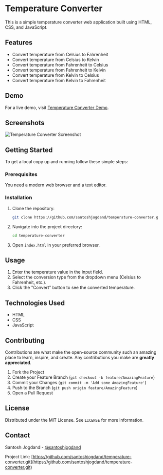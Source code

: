 # Temperature Converter

This is a simple temperature converter web application built using HTML, CSS, and JavaScript.

## Features

- Convert temperature from Celsius to Fahrenheit
- Convert temperature from Celsius to Kelvin
- Convert temperature from Fahrenheit to Celsius
- Convert temperature from Fahrenheit to Kelvin
- Convert temperature from Kelvin to Celsius
- Convert temperature from Kelvin to Fahrenheit

## Demo

For a live demo, visit [Temperature Converter Demo]((https://s-temp-converter.netlify.app/)).

## Screenshots

![Temperature Converter Screenshot](/screenshots/temperature-converter.png)

## Getting Started

To get a local copy up and running follow these simple steps:

### Prerequisites

You need a modern web browser and a text editor.

### Installation

1. Clone the repository:
   ```bash
   git clone https://github.com/santoshjogdand/temperature-converter.git
   ```
   
2. Navigate into the project directory:
   ```bash
   cd temperature-converter
   ```

3. Open `index.html` in your preferred browser.

## Usage

1. Enter the temperature value in the input field.
2. Select the conversion type from the dropdown menu (Celsius to Fahrenheit, etc.).
3. Click the "Convert" button to see the converted temperature.

## Technologies Used

- HTML
- CSS
- JavaScript

## Contributing

Contributions are what make the open-source community such an amazing place to learn, inspire, and create. Any contributions you make are **greatly appreciated**.

1. Fork the Project
2. Create your Feature Branch (`git checkout -b feature/AmazingFeature`)
3. Commit your Changes (`git commit -m 'Add some AmazingFeature'`)
4. Push to the Branch (`git push origin feature/AmazingFeature`)
5. Open a Pull Request

## License

Distributed under the MIT License. See `LICENSE` for more information.

## Contact

Santosh Jogdand - [@santoshjogdand](https://github.com/santoshjogdand/)

Project Link: [https://github.com/santoshjogdand/temperature-converter.git](https://github.com/santoshjogdand/temperature-converter.git)
```
